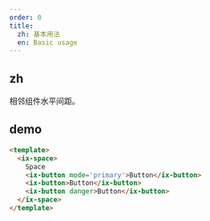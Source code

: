 ```yaml
---
order: 0
title:
  zh: 基本用法
  en: Basic usage
---
```


## zh

相邻组件水平间距。

## demo

```html
<template>
  <ix-space>
    Space
    <ix-button mode='primary'>Button</ix-button>
    <ix-button>Button</ix-button>
    <ix-button danger>Button</ix-button>
  </ix-space>
</template>
```
